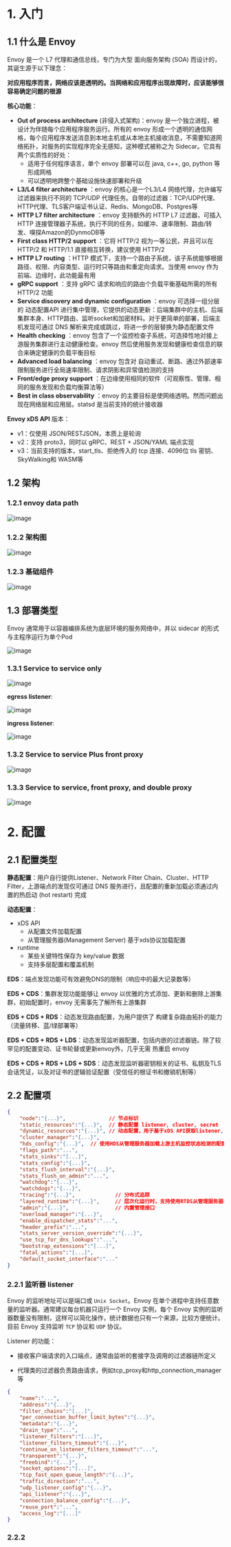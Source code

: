 # 1. 入门

## 1.1 什么是 Envoy

Envoy 是一个 L7 代理和通信总线，专门为大型 面向服务架构 (SOA) 而设计的，其诞生源于以下理念：

**对应用程序而言，网络应该是透明的。当网络和应用程序出现故障时，应该能够很容易确定问题的根源**



**核心功能**：

- **Out of process architecture** (非侵入式架构)：envoy 是一个独立进程，被设计为伴随每个应用程序服务运行。所有的 envoy 形成一个透明的通信网格，每个应用程序发送消息到本地主机或从本地主机接收消息，不需要知道网络拓扑，对服务的实现程序完全无感知，这种模式被称之为 Sidecar。它具有两个实质性的好处：
  - 适用于任何程序语言，单个 envoy 部署可以在 java, c++, go, python 等形成网格
  - 可以透明地跨整个基础设施快速部署和升级
- **L3/L4 filter architecture** ：envoy 的核心是一个L3/L4 网络代理，允许编写过滤器来执行不同的 TCP/UDP 代理任务。自带的过滤器：TCP/UDP代理、HTTP代理、TLS客户端证书认证、Redis、MongoDB、Postgres等
- **HTTP L7 filter architecture** ：envoy 支持额外的 HTTP L7 过滤器，可插入 HTTP 连接管理器子系统，执行不同的任务，如缓冲、速率限制、路由/转发、嗅探Amazon的DynmoDB等
- **First class HTTP/2 support** ：它将 HTTP/2 视为一等公民，并且可以在  HTTP/2 和 HTTP/1.1 直接相互转换，建议使用 HTTP/2
- **HTTP L7 routing** ：HTTP 模式下，支持一个路由子系统，该子系统能够根据路径、权限、内容类型、运行时只等路由和重定向请求。当使用 envoy 作为前端、边缘时，此功能最有用
- **gRPC support** ：支持 gRPC 请求和响应的路由个负载平衡基础所需的所有 HTTP/2 功能
- **Service discovery and dynamic configuration** ：envoy 可选择一组分层的 动态配置API 进行集中管理，它提供的动态更新：后端集群中的主机、后端集群本身、HTTP路由、监听socket和加密材料。对于更简单的部署，后端主机发现可通过 DNS 解析来完成或跳过，将进一步的层替换为静态配置文件
- **Health checking** ：envoy 包含了一个监控检查子系统，可选择性地对接上游服务集群进行主动健康检查。envoy 然后使用服务发现和健康检查信息的联合来确定健康的负载平衡目标
- **Advanced load balancing** ：envoy 包含对 自动重试、断路、通过外部速率限制服务进行全局速率限制、请求阴影和异常值检测的支持
- **Front/edge proxy support** ：在边缘使用相同的软件（可观察性、管理、相同的服务发现和负载均衡算法等）
- **Best in class observability** ：envoy 的主要目标是使网络透明。然而问题出现在网络层和应用层。statsd 是当前支持的统计接收器



**Envoy xDS API** 版本：

- v1：仅使用 JSON/RESTJSON，本质上是轮询
- v2：支持 proto3，同时以 gRPC、REST + JSON/YAML 端点实现
- v3：当前支持的版本，start_tls、拒绝传入的 tcp 连接、4096位 tls 密钥、SkyWalking和 WASM等



## 1.2 架构

### 1.2.1 envoy data path

![image](https://cdn.jsdelivr.net/gh/elihe2011/bedgraph@master/servicemesh/envoy-traffic-flow.png) 



### 1.2.2 架构图

![image](https://cdn.jsdelivr.net/gh/elihe2011/bedgraph@master/servicemesh/envoy-architecture-diagram.png)



### 1.2.3 基础组件

![image](https://cdn.jsdelivr.net/gh/elihe2011/bedgraph@master/servicemesh/envoy-components.png)



## 1.3 部署类型

Envoy 通常用于以容器编排系统为底层环境的服务网络中，并以 sidecar 的形式与主程序运行为单个Pod

![image](https://cdn.jsdelivr.net/gh/elihe2011/bedgraph@master/servicemesh/envoy-deploy-type.png)



### 1.3.1 Service to service only

![image](https://cdn.jsdelivr.net/gh/elihe2011/bedgraph@master/servicemesh/envoy-deploy-srv2srv.png)

**egress listener**:

![image](https://cdn.jsdelivr.net/gh/elihe2011/bedgraph@master/servicemesh/envoy-sidecar-egress.png)

**ingress listener**:

![image](https://cdn.jsdelivr.net/gh/elihe2011/bedgraph@master/servicemesh/envoy-sidecar-ingress.png)



### 1.3.2 Service to service Plus front proxy

![image](https://cdn.jsdelivr.net/gh/elihe2011/bedgraph@master/servicemesh/envoy-deploy-srv2srv-front.png)



### 1.3.3 Service to service, front proxy, and double proxy

![image](https://cdn.jsdelivr.net/gh/elihe2011/bedgraph@master/servicemesh/envoy-deploy-srv2srv-front-double.png)



# 2. 配置

## 2.1 配置类型

**静态配置**：用户自行提供Listener、Network Filter Chain、Cluster、HTTP Filter，上游端点的发现仅可通过 DNS 服务进行，且配置的重新加载必须通过内置的热启动 (hot restart) 完成

**动态配置**：

- xDS API
  - 从配置文件加载配置
  - 从管理服务器(Management Server) 基于xds协议加载配置
- runtime
  - 某些关键特性保存为 key/value 数据
  - 支持多层配置和覆盖机制

**EDS**：端点发现功能可有效避免DNS的限制（响应中的最大记录数等）

**EDS + CDS**：集群发现功能能够让 envoy 以优雅的方式添加、更新和删除上游集群，初始配置时，envoy 无需事先了解所有上游集群

**EDS + CDS + RDS**：动态发现路由配置，为用户提供了 构建复杂路由拓扑的能力（流量转移、蓝/绿部署等）

**EDS + CDS + RDS + LDS**：动态发现监听器配置，包括内嵌的过滤器链。除了较罕见的配置变动、证书轮替或更新envoy外，几乎无需 热重启 envoy

**EDS + CDS + RDS + LDS + SDS**：动态发现监听器密钥相关的证书、私钥及TLS会话凭证，以及对证书的逻辑验证配置（受信任的根证书和撤销机制等）



## 2.2 配置项

```json
{
    "node":"{...}",              // 节点标识
    "static_resources":"{...}",  // 静态配置 listener, cluster, secret
    "dynamic_resources":"{...}", // 动态配置，用于基于xDS API获取listener, cluster, secret配置的 lds_config, cds_config和ads_config
    "cluster_manager":"{...}",
    "hds_config":"{...}",  // 使用HDS从管理服务器加载上游主机监控状态检测的配置
    "flags_path":"...",
    "stats_sinks":"[...]",
    "stats_config":"{...}",
    "stats_flush_interval":"{...}",
    "stats_flush_on_admin":"...",
    "watchdog":"{...}",
    "watchdogs":"{...}",
    "tracing":"{...}",             // 分布式追踪
    "layered_runtime":"{...}",     // 层次化运行时，支持使用RTDS从管理服务器动态加载
    "admin":"{...}",               // 内置管理接口
    "overload_manager":"{...}",
    "enable_dispatcher_stats":"...",
    "header_prefix":"...",
    "stats_server_version_override":"{...}",
    "use_tcp_for_dns_lookups":"...",
    "bootstrap_extensions":"[...]",
    "fatal_actions":"[...]",
    "default_socket_interface":"..."
}
```



### 2.2.1 监听器 listener

Envoy 的监听地址可以是端口或 `Unix Socket`。Envoy 在单个进程中支持任意数量的监听器。通常建议每台机器只运行一个 Envoy 实例，每个 Envoy 实例的监听器数量没有限制，这样可以简化操作，统计数据也只有一个来源，比较方便统计。目前 Envoy 支持监听 `TCP` 协议和 `UDP` 协议。

Listener 的功能：

- 接收客户端请求的入口端点，通常由监听的套接字及调用的过滤器链所定义

- 代理类的过滤器负责路由请求，例如tcp_proxy和http_connection_manager等

```json
{
    "name":"...",
    "address":"{...}",
    "filter_chains":"[...]",
    "per_connection_buffer_limit_bytes":"{...}",
    "metadata":"{...}",
    "drain_type":"...",
    "listener_filters":"[...]",
    "listener_filters_timeout":"{...}",
    "continue_on_listener_filters_timeout":"...",
    "transparent":"{...}",
    "freebind":"{...}",
    "socket_options":"[...]",
    "tcp_fast_open_queue_length":"{...}",
    "traffic_direction":"...",
    "udp_listener_config":"{...}",
    "api_listener":"{...}",
    "connection_balance_config":"{...}",
    "reuse_port":"...",
    "access_log":"[...]"
}
```



### 2.2.2 

